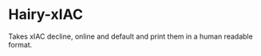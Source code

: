 Hairy-xIAC
=========

Takes xIAC decline, online and default and print them in a human readable
format.
